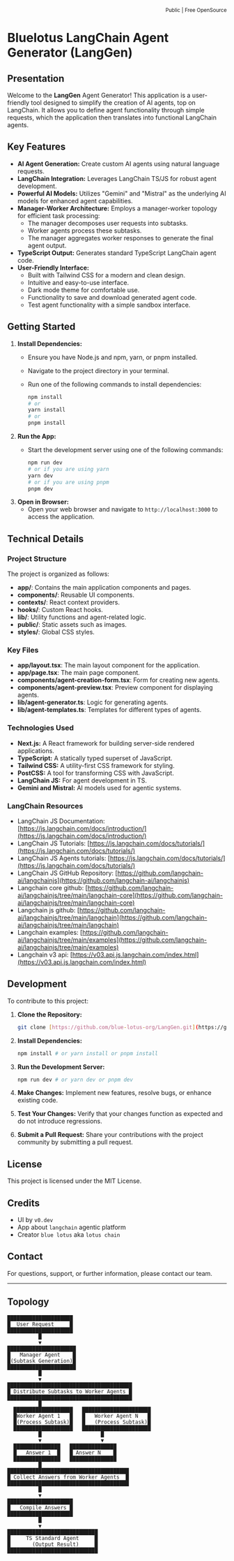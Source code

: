<div align="right">
<sub>Public | Free OpenSource</sub>
</div>

#   Bluelotus LangChain Agent Generator (LangGen)

##   Presentation

Welcome to the **LangGen** Agent Generator! This application is a user-friendly tool designed to simplify the creation of AI agents, top on LangChain. It allows you to define agent functionality through simple requests, which the application then translates into functional LangChain agents.

##   Key Features

* **AI Agent Generation:** Create custom AI agents using natural language requests.
* **LangChain Integration:** Leverages LangChain TS/JS for robust agent development.
* **Powerful AI Models:** Utilizes "Gemini" and "Mistral" as the underlying AI models for enhanced agent capabilities.
* **Manager-Worker Architecture:** Employs a manager-worker topology for efficient task processing:
    * The manager decomposes user requests into subtasks.
    * Worker agents process these subtasks.
    * The manager aggregates worker responses to generate the final agent output.
* **TypeScript Output:** Generates standard TypeScript LangChain agent code.
* **User-Friendly Interface:**
    * Built with Tailwind CSS for a modern and clean design.
    * Intuitive and easy-to-use interface.
    * Dark mode theme for comfortable use.
    * Functionality to save and download generated agent code.
    * Test agent functionality with a simple sandbox interface.

##   Getting Started

1.  **Install Dependencies:**
    * Ensure you have Node.js and npm, yarn, or pnpm installed.
    * Navigate to the project directory in your terminal.
    * Run one of the following commands to install dependencies:

        ```bash
        npm install
        # or
        yarn install
        # or
        pnpm install
        ```
2.  **Run the App:**
    * Start the development server using one of the following commands:

        ```bash
        npm run dev
        # or if you are using yarn
        yarn dev
        # or if you are using pnpm
        pnpm dev
        ```
3.  **Open in Browser:**
    * Open your web browser and navigate to `http://localhost:3000` to access the application.

##   Technical Details

###   Project Structure

The project is organized as follows:

* **app/**: Contains the main application components and pages.
* **components/**: Reusable UI components.
* **contexts/**: React context providers.
* **hooks/**: Custom React hooks.
* **lib/**: Utility functions and agent-related logic.
* **public/**: Static assets such as images.
* **styles/**: Global CSS styles.

###   Key Files

* **app/layout.tsx**: The main layout component for the application.
* **app/page.tsx**: The main page component.
* **components/agent-creation-form.tsx**:  Form for creating new agents.
* **components/agent-preview.tsx**: Preview component for displaying agents.
* **lib/agent-generator.ts**: Logic for generating agents.
* **lib/agent-templates.ts**: Templates for different types of agents.

###   Technologies Used

* **Next.js:** A React framework for building server-side rendered applications.
* **TypeScript:** A statically typed superset of JavaScript.
* **Tailwind CSS:** A utility-first CSS framework for styling.
* **PostCSS:** A tool for transforming CSS with JavaScript.
* **LangChain JS:** For agent development in TS.
* **Gemini and Mistral:** AI models used for agentic systems.

###   LangChain Resources

* LangChain JS Documentation: [https://js.langchain.com/docs/introduction/](https://js.langchain.com/docs/introduction/)
* LangChain JS Tutorials: [https://js.langchain.com/docs/tutorials/](https://js.langchain.com/docs/tutorials/)
* LangChain JS Agents tutorials: [https://js.langchain.com/docs/tutorials/](https://js.langchain.com/docs/tutorials/)
* LangChain JS GitHub Repository: [https://github.com/langchain-ai/langchainjs](https://github.com/langchain-ai/langchainjs)
* Langchain core github: [https://github.com/langchain-ai/langchainjs/tree/main/langchain-core](https://github.com/langchain-ai/langchainjs/tree/main/langchain-core)
* Langchain js github: [https://github.com/langchain-ai/langchainjs/tree/main/langchain](https://github.com/langchain-ai/langchainjs/tree/main/langchain)
* Langchain examples: [https://github.com/langchain-ai/langchainjs/tree/main/examples](https://github.com/langchain-ai/langchainjs/tree/main/examples)
* Langchain v3 api: [https://v03.api.js.langchain.com/index.html](https://v03.api.js.langchain.com/index.html)

##   Development

To contribute to this project:

1.  **Clone the Repository:**

    ```bash
    git clone [https://github.com/blue-lotus-org/LangGen.git](https://github.com/blue-lotus-org/LangGen.git)
    ```
2.  **Install Dependencies:**

    ```bash
    npm install # or yarn install or pnpm install
    ```
3.  **Run the Development Server:**

    ```bash
    npm run dev # or yarn dev or pnpm dev
    ```
4.  **Make Changes:** Implement new features, resolve bugs, or enhance existing code.
5.  **Test Your Changes:** Verify that your changes function as expected and do not introduce regressions.
6.  **Submit a Pull Request:** Share your contributions with the project community by submitting a pull request.

## License

This project is licensed under the MIT License.

## Credits
- UI by `v0.dev`
- App about `langchain` agentic platform
- Creator `blue lotus` aka `lotus chain`

##   Contact

For questions, support, or further information, please contact our team.

---

## Topology
```
█████████████████████
█  User Request     █
█████████████████████
          █
          ▼
██████████████████████
█   Manager Agent    █
█(Subtask Generation)█
██████████████████████
          █
          ▼
████████████████████████████████████████
█ Distribute Subtasks to Worker Agents █
████████████████████████████████████████
          █
  ███████████████████   ██████████████████████
  █Worker Agent 1   █   █   Worker Agent N   █
  █(Process Subtask)█   █   (Process Subtask)█
  ███████████████████   ██████████████████████
          █                   █
          ▼                   ▼
  ███████████████   ███████████████
  █   Answer 1  █   █ Answer N    █
  ███████████████   ███████████████
          █
███████████████████████████████████████
█ Collect Answers from Worker Agents  █
███████████████████████████████████████
          █
          ▼
█████████████████████
█   Compile Answers █
█████████████████████
          █
          ▼
█████████████████████████████
█     TS Standard Agent     █
█       (Output Result)     █
█████████████████████████████
```
